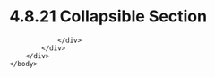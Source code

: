 <html dir="LTR" xmlns:mshelp="http://msdn.microsoft.com/mshelp" xmlns:ddue="http://ddue.schemas.microsoft.com/authoring/2003/5" xmlns:xlink="http://www.w3.org/1999/xlink" xmlns:tool="http://www.microsoft.com/tooltip">
    <head>
        <meta http-equiv="Content-Type" content="text/html; CHARSET=utf-8"></meta>
        <meta name="save" content="history"></meta>
        <title>4.8.21 Collapsible Section</title>
        <xml>
            <mshelp:toctitle title="4.8.21 Collapsible Section"></mshelp:toctitle>
            <mshelp:rltitle title="[MS-CANARYBLOCK]: Collapsible Section"></mshelp:rltitle>
            <mshelp:keyword index="A" term="9afe8e70-5be3-4b7e-842b-3a7e7386c28c"></mshelp:keyword>
            <mshelp:attr name="DCSext.ContentType" value="open specification"></mshelp:attr>
            <mshelp:attr name="AssetID" value="9afe8e70-5be3-4b7e-842b-3a7e7386c28c"></mshelp:attr>
            <mshelp:attr name="TopicType" value="kbRef"></mshelp:attr>
            <mshelp:attr name="DCSext.Title" value="[MS-CANARYBLOCK]: Collapsible Section" />
        </xml>
    </head>
    <body>
        <div id="header">
            <h1 class="heading">4.8.21 Collapsible Section</h1>
        </div>
        <div id="mainSection">
            <div id="mainBody">
                <div id="allHistory" class="saveHistory"></div>
                <div id="sectionSection0" class="section" name="collapseableSection">
                    


                </div>
            </div>
        </div>
    </body>
</html>